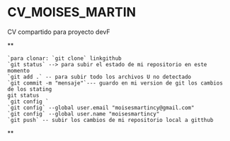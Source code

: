 # CV_MOISES_MARTIN
CV compartido para proyecto devF

**

    `para clonar: `git clone` linkgithub
    `git status` --> para subir el estado de mi repositorio en este momento
    `git add .` -- para subir todo los archivos U no detectado
    `git commit -m "mensaje"`--- guardo en mi version de git los cambios de los stating
    git status
    `git config `
    `git config` --global user.email "moisesmartincy@gmail.com"
    `git config` --global user.name "moisesmartincy"
    `git push` -- subir los cambios de mi repositorio local a gitthub
**